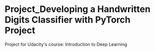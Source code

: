 # Project_Developing a Handwritten Digits Classifier with PyTorch Project
 Project for Udacity's course: Introduction to Deep Learning
